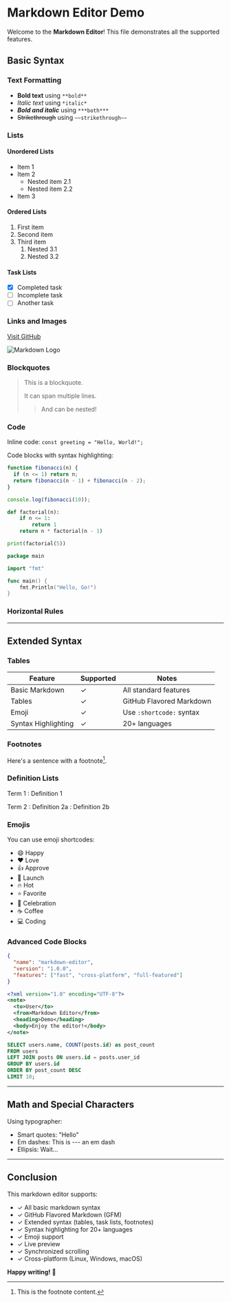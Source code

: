 # Markdown Editor Demo

Welcome to the **Markdown Editor**! This file demonstrates all the supported features.

## Basic Syntax

### Text Formatting

- **Bold text** using `**bold**`
- *Italic text* using `*italic*`
- ***Bold and italic*** using `***both***`
- ~~Strikethrough~~ using `~~strikethrough~~`

### Lists

#### Unordered Lists
- Item 1
- Item 2
  - Nested item 2.1
  - Nested item 2.2
- Item 3

#### Ordered Lists
1. First item
2. Second item
3. Third item
   1. Nested 3.1
   2. Nested 3.2

#### Task Lists
- [x] Completed task
- [ ] Incomplete task
- [ ] Another task

### Links and Images

[Visit GitHub](https://github.com)

![Markdown Logo](https://markdown-here.com/img/icon256.png)

### Blockquotes

> This is a blockquote.
>
> It can span multiple lines.
>> And can be nested!

### Code

Inline code: `const greeting = "Hello, World!";`

Code blocks with syntax highlighting:

```javascript
function fibonacci(n) {
  if (n <= 1) return n;
  return fibonacci(n - 1) + fibonacci(n - 2);
}

console.log(fibonacci(10));
```

```python
def factorial(n):
    if n <= 1:
        return 1
    return n * factorial(n - 1)

print(factorial(5))
```

```go
package main

import "fmt"

func main() {
    fmt.Println("Hello, Go!")
}
```

### Horizontal Rules

---

## Extended Syntax

### Tables

| Feature | Supported | Notes |
|---------|-----------|-------|
| Basic Markdown | ✓ | All standard features |
| Tables | ✓ | GitHub Flavored Markdown |
| Emoji | ✓ | Use `:shortcode:` syntax |
| Syntax Highlighting | ✓ | 20+ languages |

### Footnotes

Here's a sentence with a footnote[^1].

[^1]: This is the footnote content.

### Definition Lists

Term 1
: Definition 1

Term 2
: Definition 2a
: Definition 2b

### Emojis

You can use emoji shortcodes:

- :smile: Happy
- :heart: Love
- :thumbsup: Approve
- :rocket: Launch
- :fire: Hot
- :star: Favorite
- :tada: Celebration
- :coffee: Coffee
- :computer: Coding

### Advanced Code Blocks

```json
{
  "name": "markdown-editor",
  "version": "1.0.0",
  "features": ["fast", "cross-platform", "full-featured"]
}
```

```xml
<?xml version="1.0" encoding="UTF-8"?>
<note>
  <to>User</to>
  <from>Markdown Editor</from>
  <heading>Demo</heading>
  <body>Enjoy the editor!</body>
</note>
```

```sql
SELECT users.name, COUNT(posts.id) as post_count
FROM users
LEFT JOIN posts ON users.id = posts.user_id
GROUP BY users.id
ORDER BY post_count DESC
LIMIT 10;
```

---

## Math and Special Characters

Using typographer:

- Smart quotes: "Hello"
- Em dashes: This is --- an em dash
- Ellipsis: Wait...

---

## Conclusion

This markdown editor supports:
- ✓ All basic markdown syntax
- ✓ GitHub Flavored Markdown (GFM)
- ✓ Extended syntax (tables, task lists, footnotes)
- ✓ Syntax highlighting for 20+ languages
- ✓ Emoji support
- ✓ Live preview
- ✓ Synchronized scrolling
- ✓ Cross-platform (Linux, Windows, macOS)

**Happy writing!** :pencil:
